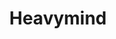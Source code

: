 ---
title: Heavymind
crosslinks:
- youtubefactsbot
- youtubot
- Art
- livven
- anti_gif_bot
- woahdude
- ImageStabilization
- botwatch
- creepy
- u_imguralbumbot
- doodles
- interestingasfuck
- Perceptions
- ImaginaryMonsters
- ImaginaryGiants
- movies
- UnusualArt
- perfectloops
- ArtFundamentals
- ImaginaryWTF
---